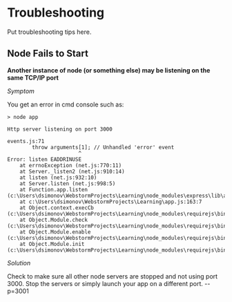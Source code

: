 Troubleshooting
===============

Put troubleshooting tips here.

Node Fails to Start
-------------------

**Another instance of node (or something else) may be listening on the same TCP/IP port**

*Symptom*

You get an error in cmd console such as:

    > node app

    Http server listening on port 3000

    events.js:71
            throw arguments[1]; // Unhandled 'error' event
                           ^
    Error: listen EADDRINUSE
        at errnoException (net.js:770:11)
        at Server._listen2 (net.js:910:14)
        at listen (net.js:932:10)
        at Server.listen (net.js:998:5)
        at Function.app.listen (c:\Users\dsimonov\WebstormProjects\Learning\node_modules\express\lib\application.js:532:24)
        at c:\Users\dsimonov\WebstormProjects\Learning\app.js:163:7
        at Object.context.execCb (c:\Users\dsimonov\WebstormProjects\Learning\node_modules\requirejs\bin\r.js:1777:33)
        at Object.Module.check (c:\Users\dsimonov\WebstormProjects\Learning\node_modules\requirejs\bin\r.js:1078:51)
        at Object.Module.enable (c:\Users\dsimonov\WebstormProjects\Learning\node_modules\requirejs\bin\r.js:1319:22)
        at Object.Module.init (c:\Users\dsimonov\WebstormProjects\Learning\node_modules\requirejs\bin\r.js:977:26)

*Solution*

Check to make sure all other node servers are stopped and not using port 3000.
Stop the servers or simply launch your app on a different port. --p=3001
